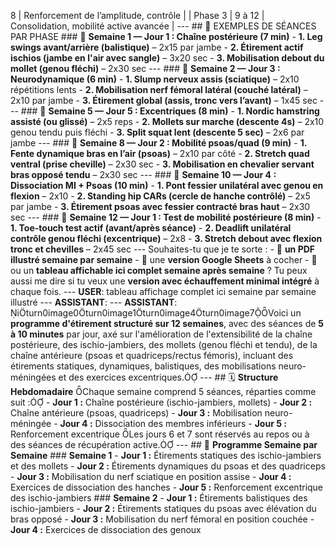 8 | Renforcement de l’amplitude, contrôle | | Phase 3 | 9 à 12 | Consolidation, mobilité active avancée | --- ## 🔁 EXEMPLES DE SÉANCES PAR PHASE ### 🔹 **Semaine 1 — Jour 1 : Chaîne postérieure (7 min)** - **1. Leg swings avant/arrière (balistique)** – 2x15 par jambe - **2. Étirement actif ischios (jambe en l'air avec sangle)** – 3x20 sec - **3. Mobilisation debout du mollet (genou fléchi)** – 2x30 sec --- ### 🔹 **Semaine 2 — Jour 3 : Neurodynamique (6 min)** - **1. Slump nerveux assis (sciatique)** – 2x10 répétitions lents - **2. Mobilisation nerf fémoral latéral (couché latéral)** – 2x10 par jambe - **3. Étirement global (assis, tronc vers l’avant)** – 1x45 sec --- ### 🔹 **Semaine 5 — Jour 5 : Excentriques (8 min)** - **1. Nordic hamstring assisté (ou glissé)** – 2x5 reps - **2. Mollets sur marche (descente 4s)** – 2x10 genou tendu puis fléchi - **3. Split squat lent (descente 5 sec)** – 2x6 par jambe --- ### 🔹 **Semaine 8 — Jour 2 : Mobilité psoas/quad (9 min)** - **1. Fente dynamique bras en l’air (psoas)** – 2x10 par côté - **2. Stretch quad ventral (prise cheville)** – 2x30 sec - **3. Mobilisation en chevalier servant bras opposé tendu** – 2x30 sec --- ### 🔹 **Semaine 10 — Jour 4 : Dissociation MI + Psoas (10 min)** - **1. Pont fessier unilatéral avec genou en flexion** – 2x10 - **2. Standing hip CARs (cercle de hanche contrôlé)** – 2x5 par jambe - **3. Étirement psoas avec fessier contracté bras haut** – 2x30 sec --- ### 🔹 **Semaine 12 — Jour 1 : Test de mobilité postérieure (8 min)** - **1. Toe-touch test actif (avant/après séance)** - **2. Deadlift unilatéral contrôle genou fléchi (excentrique)** – 2x8 - **3. Stretch debout avec flexion tronc et chevilles** – 2x45 sec --- Souhaites-tu que je te sorte : - 🔹 **un PDF illustré semaine par semaine** - 🔹 une **version Google Sheets** à cocher - 🔹 ou un **tableau affichable ici complet semaine après semaine** ? Tu peux aussi me dire si tu veux une **version avec échauffement minimal intégré** à chaque fois. --- **USER**: tableau affichage complet ici semaine par semaine illustré --- **ASSISTANT**: --- **ASSISTANT**: iturn0image0turn0image1turn0image4turn0image7Voici un **programme d'étirement structuré sur 12 semaines**, avec des séances de **5 à 10 minutes** par jour, axé sur l'amélioration de l'extensibilité de la chaîne postérieure, des ischio-jambiers, des mollets (genou fléchi et tendu), de la chaîne antérieure (psoas et quadriceps/rectus fémoris), incluant des étirements statiques, dynamiques, balistiques, des mobilisations neuro-méningées et des exercices excentriques. --- ## 🗓️ **Structure Hebdomadaire** Chaque semaine comprend 5 séances, réparties comme suit : - **Jour 1 :** Chaîne postérieure (ischio-jambiers, mollets) - **Jour 2 :** Chaîne antérieure (psoas, quadriceps) - **Jour 3 :** Mobilisation neuro-méningée - **Jour 4 :** Dissociation des membres inférieurs - **Jour 5 :** Renforcement excentrique Les jours 6 et 7 sont réservés au repos ou à des séances de récupération active. --- ## 📆 **Programme Semaine par Semaine** ### **Semaine 1** - **Jour 1 :** Étirements statiques des ischio-jambiers et des mollets - **Jour 2 :** Étirements dynamiques du psoas et des quadriceps - **Jour 3 :** Mobilisation du nerf sciatique en position assise - **Jour 4 :** Exercices de dissociation des hanches - **Jour 5 :** Renforcement excentrique des ischio-jambiers ### **Semaine 2** - **Jour 1 :** Étirements balistiques des ischio-jambiers - **Jour 2 :** Étirements statiques du psoas avec élévation du bras opposé - **Jour 3 :** Mobilisation du nerf fémoral en position couchée - **Jour 4 :** Exercices de dissociation des genoux
